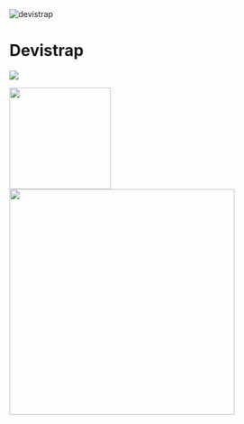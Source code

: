 <img src="https://komarev.com/ghpvc/?username=devistrap&label=Profile%20views&color=0e75b6&style=flat" alt="devistrap" />
<h1>
Devistrap <br>

  </h1>
<p align="left">
  <a href="https://skillicons.dev">
    <img src="https://skillicons.dev/icons?i=github,git,vscode,nodejs,postman,css,html,js,mysql,php,py,react,stackoverflow,vite," />
  </a>
</p>
<img height="180em" src="https://github-readme-stats.vercel.app/api?username=devistrap&show_icons=true&hide_border=true&&count_private=true&include_all_commits=true" />
<div align=left>
  <img width=400 src='https://randommeme-five.vercel.app/'/>
</div>



<br/>
